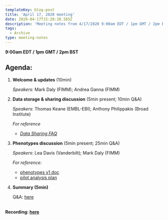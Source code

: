 ```yaml
---
templateKey: blog-post
title: 'April 17, 2020 meeting'
date: 2020-04-17T15:28:20.565Z
description: 'Meeting notes from 4/17/2020 9:00am EDT / 1pm GMT / 2pm BST'
tags:
  - Archive
type: meeting-notes
---
```

**9:00am EDT / 1pm GMT / 2pm BST**

## Agenda:

1. **Welcome & updates** (10min)

   *Speakers:* Mark Daly (FIMM); Andrea Ganna (FIMM)
2. **Data storage & sharing discussion** (5min present; 10min Q&A)

   *Speakers*: Thomas Keane (EMBL-EBI); Anthony Philippakis (Broad Institute)

   *For reference*

   * *[Data Sharing FAQ](https://www.covid19hg.org/data-sharing/)*
3. **Phenotypes discussion** (5min present; 25min Q&A)

   *Speakers*: Lea Davis (Vanderbilt); Mark Daly (FIMM)

   *For reference:*

   * [phenotypes v1 doc](https://docs.google.com/document/d/1eMdzhO5xk-MACxjz-kOUJLP6Jort5KuwoOa_u-aZPHs/edit?usp=sharing)[](https://docs.google.com/document/d/1Pcq1jttF8W7ifEUXA6-a1WVMsUyEoAybS6IqvuP-Uv8/edit?usp=sharing)
   * [pilot analysis plan](https://docs.google.com/document/d/1Pcq1jttF8W7ifEUXA6-a1WVMsUyEoAybS6IqvuP-Uv8/edit?usp=sharing)
4. **Summary (5min)**

   Q&A: [here](https://docs.google.com/spreadsheets/d/111aIn0JQmmCmQfftb6XUzo0nZVgr7CkJohoOcWkYW44/edit?usp=sharing)

**\
Recording: [here](https://drive.google.com/a/broadinstitute.org/file/d/13RtP4xm6zi8FPXbnfe3jLm7PHSvYCzl6/view?usp=sharing)**